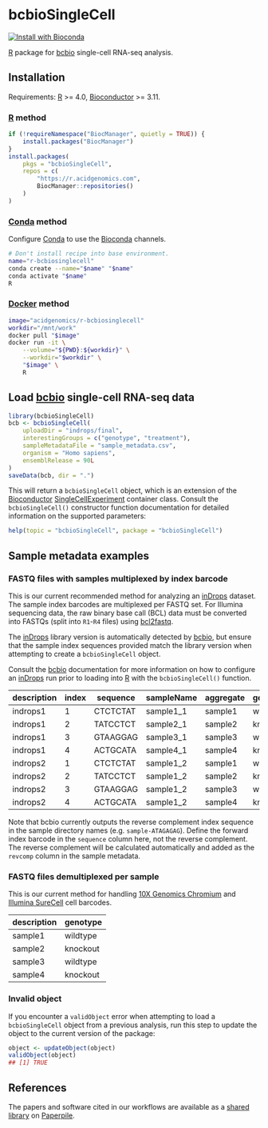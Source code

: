 # bcbioSingleCell

[![Install with Bioconda](https://img.shields.io/badge/install%20with-bioconda-brightgreen.svg?style=flat)](http://bioconda.github.io/recipes/r-bcbiosinglecell/README.html)

[R][] package for [bcbio][] single-cell RNA-seq analysis.

## Installation

Requirements: [R][] >= 4.0, [Bioconductor][] >= 3.11.

### [R][] method

```r
if (!requireNamespace("BiocManager", quietly = TRUE)) {
    install.packages("BiocManager")
}
install.packages(
    pkgs = "bcbioSingleCell",
    repos = c(
        "https://r.acidgenomics.com",
        BiocManager::repositories()
    )
)
```

### [Conda][] method

Configure [Conda][] to use the [Bioconda][] channels.

```sh
# Don't install recipe into base environment.
name="r-bcbiosinglecell"
conda create --name="$name" "$name"
conda activate "$name"
R
```

### [Docker][] method

```sh
image="acidgenomics/r-bcbiosinglecell"
workdir="/mnt/work"
docker pull "$image"
docker run -it \
    --volume="${PWD}:${workdir}" \
    --workdir="$workdir" \
    "$image" \
    R
```

## Load [bcbio][] single-cell RNA-seq data

```r
library(bcbioSingleCell)
bcb <- bcbioSingleCell(
    uploadDir = "indrops/final",
    interestingGroups = c("genotype", "treatment"),
    sampleMetadataFile = "sample_metadata.csv",
    organism = "Homo sapiens",
    ensemblRelease = 90L
)
saveData(bcb, dir = ".")
```

This will return a `bcbioSingleCell` object, which is an extension of the [Bioconductor][] [SingleCellExperiment][SCE] container class. Consult the `bcbioSingleCell()` constructor function documentation for detailed information on the supported parameters:

```r
help(topic = "bcbioSingleCell", package = "bcbioSingleCell")
```

## Sample metadata examples

### FASTQ files with samples multiplexed by index barcode

This is our current recommended method for analyzing an [inDrops][] dataset. The sample index barcodes are multiplexed per FASTQ set. For Illumina sequencing data, the raw binary base call (BCL) data must be converted into FASTQs (split into `R1`-`R4` files) using [bcl2fastq][].

The [inDrops][] library version is automatically detected by [bcbio][], but ensure that the sample index sequences provided match the library version when attempting to create a `bcbioSingleCell` object.

Consult the [bcbio][] documentation for more information on how to configure an [inDrops][] run prior to loading into [R][] with the `bcbioSingleCell()` function.

| description | index | sequence | sampleName | aggregate | genotype |
|-------------|-------|----------|------------|-----------|----------|
| indrops1    | 1     | CTCTCTAT | sample1_1  | sample1   | wildtype |
| indrops1    | 2     | TATCCTCT | sample2_1  | sample2   | knockout |
| indrops1    | 3     | GTAAGGAG | sample3_1  | sample3   | wildtype |
| indrops1    | 4     | ACTGCATA | sample4_1  | sample4   | knockout |
| indrops2    | 1     | CTCTCTAT | sample1_2  | sample1   | wildtype |
| indrops2    | 2     | TATCCTCT | sample1_2  | sample2   | knockout |
| indrops2    | 3     | GTAAGGAG | sample1_2  | sample3   | wildtype |
| indrops2    | 4     | ACTGCATA | sample1_2  | sample4   | knockout |

Note that bcbio currently outputs the reverse complement index sequence in the sample directory names (e.g. `sample-ATAGAGAG`). Define the forward index barcode in the `sequence` column here, not the reverse complement. The reverse complement will be calculated automatically and added as the `revcomp` column in the sample metadata.

### FASTQ files demultiplexed per sample

This is our current method for handling [10X Genomics Chromium][chromium] and [Illumina SureCell][surecell] cell barcodes.

| description | genotype |
|-------------|----------|
| sample1     | wildtype |
| sample2     | knockout |
| sample3     | wildtype |
| sample4     | knockout |

### Invalid object

If you encounter a `validObject` error when attempting to load a `bcbioSingleCell` object from a previous analysis, run this step to update the object to the current version of the package:

```r
object <- updateObject(object)
validObject(object)
## [1] TRUE
```

## References

The papers and software cited in our workflows are available as a [shared library](https://paperpile.com/shared/C8EMxl) on [Paperpile][].

[bcbio]: https://bcbio-nextgen.readthedocs.io/
[bcl2fastq]: https://support.illumina.com/sequencing/sequencing_software/bcl2fastq-conversion-software.html
[biocmanager]: https://cran.r-project.org/package=BiocManager
[bioconda]: https://bioconda.github.io/
[bioconductor]: https://bioconductor.org/
[chromium]: https://www.10xgenomics.com/solutions/single-cell/
[conda]: https://conda.io/
[devtools]: https://cran.r-project.org/package=devtools
[docker]: https://www.docker.com/
[indrops v3 index barcodes]: https://github.com/steinbaugh/koopa/blob/master/workflows/indrops/harvard_v3_sample_barcodes.csv
[indrops]: https://github.com/indrops/indrops/
[paperpile]: https://paperpile.com/
[r]: https://www.r-project.org/
[sce]: https://bioconductor.org/packages/SingleCellExperiment/
[surecell]: https://www.illumina.com/products/by-type/sequencing-kits/library-prep-kits/surecell-wta-ddseq.html
